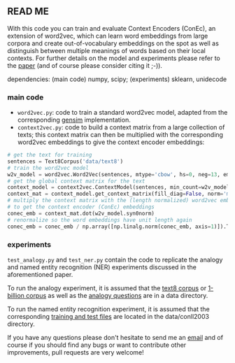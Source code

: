 ## READ ME

With this code you can train and evaluate Context Encoders (ConEc), an extension of word2vec, which can learn word embeddings from large corpora and create out-of-vocabulary embeddings on the spot as well as distinguish between multiple meanings of words based on their local contexts.
For further details on the model and experiments please refer to the [paper](https://arxiv.org/abs/1706.02496) (and of course please consider citing it ;-)).


dependencies: (main code) numpy, scipy; (experiments) sklearn, unidecode

### main code
- `word2vec.py`: code to train a standard word2vec model, adapted from the corresponding [gensim](https://radimrehurek.com/gensim/) implementation.
- `context2vec.py`: code to build a context matrix from a large collection of texts; this context matrix can then be multiplied with the corresponding word2vec embeddings to give the context encoder embeddings:
```python 
# get the text for training
sentences = Text8Corpus('data/text8')
# train the word2vec model
w2v_model = word2vec.Word2Vec(sentences, mtype='cbow', hs=0, neg=13, embed_dim=200, seed=3)
# get the global context matrix for the text
context_model = context2vec.ContextModel(sentences, min_count=w2v_model.min_count, window=w2v_model.window, wordlist=w2v_model.index2word)
context_mat = context_model.get_context_matrix(fill_diag=False, norm='max')
# multiply the context matrix with the (length normalized) word2vec embeddings
# to get the context encoder (ConEc) embeddings
conec_emb = context_mat.dot(w2v_model.syn0norm)
# renormalize so the word embeddings have unit length again
conec_emb = conec_emb / np.array([np.linalg.norm(conec_emb, axis=1)]).T
```

### experiments
`test_analogy.py` and `test_ner.py` contain the code to replicate the analogy and named entity recognition (NER) experiments discussed in the aforementioned paper.

To run the analogy experiment, it is assumed that the [text8 corpus](http://mattmahoney.net/dc/text8.zip) or [1-billion corpus](http://code.google.com/p/1-billion-word-language-modeling-benchmark/) as well as the [analogy questions](https://code.google.com/archive/p/word2vec/) are in a data directory.

To run the named entity recognition experiment, it is assumed that the corresponding [training and test files](http://www.cnts.ua.ac.be/conll2003/ner/) are located in the data/conll2003 directory.


If you have any questions please don't hesitate to send me an [email](mailto:cod3licious@gmail.com) and of course if you should find any bugs or want to contribute other improvements, pull requests are very welcome!
